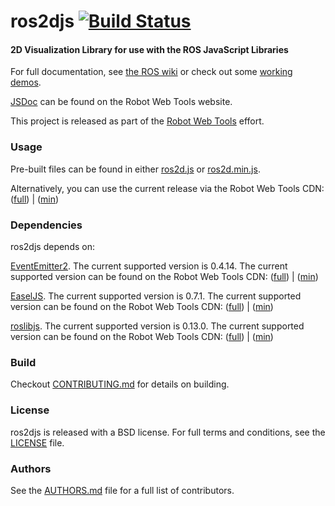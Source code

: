 ros2djs [![Build Status](https://api.travis-ci.org/RobotWebTools/ros2djs.png)](https://travis-ci.org/RobotWebTools/ros2djs)
=======

#### 2D Visualization Library for use with the ROS JavaScript Libraries
For full documentation, see [the ROS wiki](http://ros.org/wiki/ros2djs) or check out some [working demos](http://robotwebtools.org/).

[JSDoc](http://robotwebtools.org/jsdoc/ros2djs/current/) can be found on the Robot Web Tools website.

This project is released as part of the [Robot Web Tools](http://robotwebtools.org/) effort.

### Usage
Pre-built files can be found in either [ros2d.js](build/ros2d.js) or [ros2d.min.js](build/ros2d.min.js).

Alternatively, you can use the current release via the Robot Web Tools CDN: ([full](http://cdn.robotwebtools.org/ros2djs/current/ros2d.js)) | ([min](http://cdn.robotwebtools.org/ros2djs/current/ros2d.min.js))

### Dependencies
ros2djs depends on:

[EventEmitter2](https://github.com/hij1nx/EventEmitter2). The current supported version is 0.4.14. The current supported version can be found on the Robot Web Tools CDN: ([full](http://cdn.robotwebtools.org/EventEmitter2/0.4.14/eventemitter2.js)) | ([min](http://cdn.robotwebtools.org/EventEmitter2/0.4.14/eventemitter2.min.js))

[EaselJS](https://github.com/CreateJS/EaselJS/). The current supported version is 0.7.1. The current supported version can be found on the Robot Web Tools CDN: ([full](http://cdn.robotwebtools.org/EaselJS/0.7.1/easeljs.js)) | ([min](http://cdn.robotwebtools.org/EaselJS/0.7.1/easeljs.min.js))

[roslibjs](https://github.com/RobotWebTools/roslibjs). The current supported version is 0.13.0. The current supported version can be found on the Robot Web Tools CDN: ([full](http://cdn.robotwebtools.org/roslibjs/0.13.0/roslib.js)) | ([min](http://cdn.robotwebtools.org/roslibjs/0.13.0/roslib.min.js))

### Build
Checkout [CONTRIBUTING.md](CONTRIBUTING.md) for details on building.

### License
ros2djs is released with a BSD license. For full terms and conditions, see the [LICENSE](LICENSE) file.

### Authors
See the [AUTHORS.md](AUTHORS.md) file for a full list of contributors.
